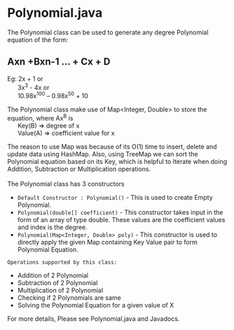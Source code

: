 # Polynomial.java

The Polynomial class can be used to generate any degree Polynomial equation of the form:

## Axn +Bxn-1 … + Cx + D

Eg: 	2x + 1 or <br/>
      &nbsp;&nbsp;&nbsp;&nbsp;&nbsp; 3x<sup>3</sup> - 4x or <br/>
      &nbsp;&nbsp;&nbsp;&nbsp;&nbsp; 10.98x<sup>100</sup> – 0.98x<sup>50</sup> + 10 <br/>
      
The Polynomial class make use of Map<Integer, Double> to store the equation, where Ax<sup>B</sup> is <br/>
	&nbsp;&nbsp;&nbsp;&nbsp;&nbsp; Key(B) => degree of x <br/>
	&nbsp;&nbsp;&nbsp;&nbsp;&nbsp; Value(A) => coefficient value for x <br/>
  
The reason to use Map was because of its O(1) time to insert, delete and update data using HashMap. Also, using TreeMap we can sort the Polynomial equation based on its Key, which is helpful to Iterate when doing Addition, Subtraction or Multiplication operations. <br/>
<br/>The Polynomial class has 3 constructors
 * `Default Constructor : Polynomial()` - This is used to create Empty Polynomial.
 * `Polynomial(double[] coefficient)` - This constructor takes input in the form of an array of type double. These values are the coefficient values and index is the degree.
 * `Polynomial(Map<Integer, Double> poly)` - This constructor is used to directly apply the given Map containing Key Value pair to form Polynomial Equation.

 `Operations supported by this class:`
* Addition of 2 Polynomial
* Subtraction of 2 Polynomial
* Multiplication of 2 Polynomial
* Checking if 2 Polynomials are same
* Solving the Polynomial Equation for a given value of X

For more details, Please see Polynomial.java and Javadocs.
